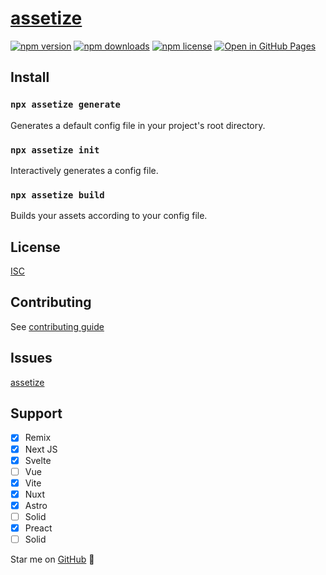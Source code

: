 # [assetize](https://npmjs.com/package/assetize)

[![npm version](https://img.shields.io/npm/v/assetize.svg)](https://www.npmjs.com/package/assetize)
[![npm downloads](https://img.shields.io/npm/dm/assetize.svg)](https://www.npmjs.com/package/assetize)
[![npm license](https://img.shields.io/npm/l/assetize.svg)](https://www.npmjs.com/package/assetize)
[![Open in GitHub Pages](https://img.shields.io/static/v1?label=GitHub&message=assetize&color=blue&style=flat-square)](https://assetize.netlify.app)

<!-- [![GitHub release](https://img.shields.io/github/release/assetize/assetize.svg)](https://github.com/assetize/assetize/releases) -->

## Install

### `npx assetize generate`

Generates a default config file in your project's root directory.

### `npx assetize init`

Interactively generates a config file.

### `npx assetize build`

Builds your assets according to your config file.

## License

[ISC](https://github.com/broisnischal/assetize/blob/master/LICENSE)

## Contributing

See [contributing guide](https://github.com/broisnischal/assetize/blob/master/CONTRIBUTING.md)

## Issues

[assetize](https://github.com/broisnischal/assetize/issues)

<!-- // AssetsImage
// AssetsIcons
// AssetsAudios
// AssetsVideos
// AssetsStyles
// AssetsFonts -->

## Support

- [x] Remix
- [x] Next JS
- [x] Svelte
- [ ] Vue
- [x] Vite
- [x] Nuxt
- [x] Astro
- [ ] Solid
- [x] Preact
- [ ] Solid

Star me on [GitHub](https://github.com/broisnischal/assetize) 🌟
